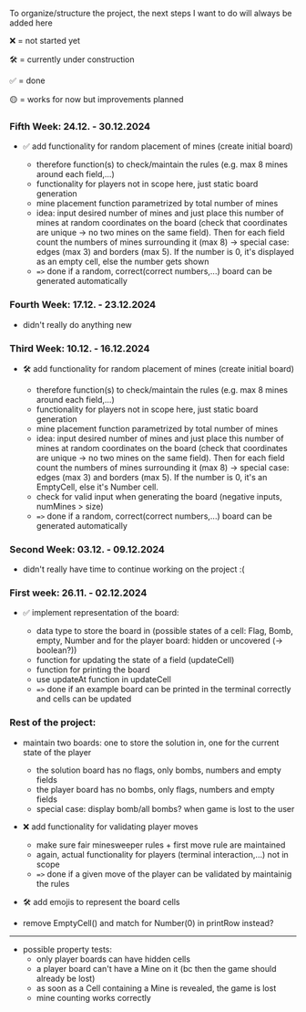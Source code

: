 To organize/structure the project, the next steps I want to do will always be added here

❌ = not started yet

🛠️ = currently under construction

✅ = done

🟡 = works for now but improvements planned

### Fifth Week: 24.12. - 30.12.2024

- ✅ add functionality for random placement of mines (create initial board)

  - therefore function(s) to check/maintain the rules (e.g. max 8 mines around each field,...)
  - functionality for players not in scope here, just static board generation
  - mine placement function parametrized by total number of mines
  - idea: input desired number of mines and just place this number of mines at random coordinates on the board (check that coordinates are unique -> no two mines on the same field). Then for each field count the numbers of mines surrounding it (max 8) -> special case: edges (max 3) and borders (max 5). If the number is 0, it's displayed as an empty cell, else the number gets shown
  - `=>` done if a random, correct(correct numbers,...) board can be generated automatically

### Fourth Week: 17.12. - 23.12.2024

- didn't really do anything new

### Third Week: 10.12. - 16.12.2024

- 🛠️ add functionality for random placement of mines (create initial board)

  - therefore function(s) to check/maintain the rules (e.g. max 8 mines around each field,...)
  - functionality for players not in scope here, just static board generation
  - mine placement function parametrized by total number of mines
  - idea: input desired number of mines and just place this number of mines at random coordinates on the board (check that coordinates are unique -> no two mines on the same field). Then for each field count the numbers of mines surrounding it (max 8) -> special case: edges (max 3) and borders (max 5). If the number is 0, it's an EmptyCell, else it's Number cell.
  - check for valid input when generating the board (negative inputs, numMines > size)
  - `=>` done if a random, correct(correct numbers,...) board can be generated automatically

### Second Week: 03.12. - 09.12.2024

- didn't really have time to continue working on the project :(

### First week: 26.11. - 02.12.2024

- ✅ implement representation of the board:

  - data type to store the board in (possible states of a cell: Flag, Bomb, empty, Number and for the player board: hidden or uncovered (-> boolean?))
  - function for updating the state of a field (updateCell)
  - function for printing the board
  - use updateAt function in updateCell
  - `=>` done if an example board can be printed in the terminal correctly and cells can be updated

### Rest of the project:

- maintain two boards: one to store the solution in, one for the current state of the player

  - the solution board has no flags, only bombs, numbers and empty fields
  - the player board has no bombs, only flags, numbers and empty fields
  - special case: display bomb/all bombs? when game is lost to the user

- ❌ add functionality for validating player moves

  - make sure fair minesweeper rules + first move rule are maintained
  - again, actual functionality for players (terminal interaction,...) not in scope
  - `=>` done if a given move of the player can be validated by maintainig the rules

- 🛠️ add emojis to represent the board cells

- remove EmptyCell() and match for Number(0) in printRow instead?

---

- possible property tests:
  - only player boards can have hidden cells
  - a player board can't have a Mine on it (bc then the game should already be lost)
  - as soon as a Cell containing a Mine is revealed, the game is lost
  - mine counting works correctly
